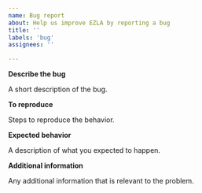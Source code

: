 ```yaml
---
name: Bug report
about: Help us improve EZLA by reporting a bug
title: ''
labels: 'bug'
assignees: ''

---
```


**Describe the bug**

A short description of the bug.

**To reproduce**

Steps to reproduce the behavior.

**Expected behavior**

A description of what you expected to happen.

**Additional information**

Any additional information that is relevant to the problem.
